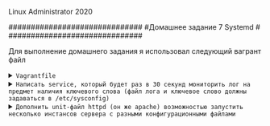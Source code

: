 
Linux Administrator 2020

   ##############################
   #Домашнее задание 7  Systemd #
   ##############################




Для выполнение домашнего задания я использовал следующий вагрант файл

<details>
<summary><code>Vagrantfile</code></summary>

```
# -*- mode: ruby -*-
# vi: set ft=ruby :
home = ENV['HOME']
ENV["LC_ALL"] = "en_US.UTF-8"

Vagrant.configure(2) do |config|
 config.vm.define "vm-1" do |subconfig|
 subconfig.vm.box = "centos/7"
 subconfig.vm.hostname="systemd"
 subconfig.vm.network :private_network, ip: "192.168.50.11"
 subconfig.vm.provider "virtualbox" do |vb|
 vb.memory = "2024"
 vb.cpus = "1"
 end
 end
 config.vm.provision "ansible" do |ansible|
 ansible.compatibility_mode = "2.0"
 ansible.playbook = "playbook.yml"
end

     end

```

</details>

<details>
<summary><code>Написать service, который будет раз в 30 секунд мониторить лог на предмет наличия ключевого слова (файл лога и ключевое слово должны задаваться в /etc/sysconfig)</code></summary>

Я решил взять лог файл  "/var/log/messages" первым делом определим контрольное слово в этом файле, я решил, что это будет слово <code>"OTUS"</code>

С помощью утилиты logger занесем данное слово в лог файл "messages"

```
[root@systemd log]# logger OTUS

```
  
После чего смотрим сам файл на наличие этого слова:

```

[root@systemd log]# cat messages | egrep OTUS
May 28 08:48:26 systemd vagrant: OTUS
[root@systemd log]# 

```

Как видим наше слово "OTUS" присуствует в файле.

Сам файл по условии задачи копируем в /etc/sysconfig


Далее  cоздадим файл в /etc/sysconfig и назовем его "log_otus, в нем определим переменные ключевого слова "OTUS".



```

[root@systemd sysconfig]# cat log_otus 
# New unit Kostyuk_Ruslan

DIR=/etc/sysconfig/messages
LINE=OTUS

```
 
Далее Создаем свой юнит в /etc/systemd/system там же создаем и .timer который по условии задачи должен  мониторить наш лог раз в 30 секунд

и того получилось два файла:

<details>
<summary><code>log_otus.service</code></summary>

```

[Unit]
Description=unit egrep Kostyuk_Ruslan

[Service]
Type=notify
EnvironmentFile=/etc/sysconfig/log_otus
ExecStart=/bin/egrep $LINE $DIR
ExecReload=/bin/kill -HUP $MAINPID
KillMode=process
Restart=on-failure
RestartSec=10s

[Install]
WantedBy=multi-user.target

```

</details>





<details>
<summary><code>log_otus.timer</code></summary>

```

[Unit]
Description=timet log Kostyuk_Ruslan

[Timer]
OnCalendar=*:*:0,30

#OnBootSec=30sec
#OnUnitActiveSec=1d


[Install]
WantedBy=timers.target


```
</details>

<code>systemctl daemon-reload</code>  ==> "systemctl start log_otus.timer" - ошибок не выдал

Далее посмотрел "systemctl status log_otus.service" - увидел что он был запущен, значит таймер успешно запустил наш юнит service


Время раз в 30 секунд отслеживал двумя способами:

<code>1) systemctl list-timers</code>


```

[root@systemd system]# systemctl list-timers
NEXT                         LEFT     LAST                         PASSED       UNIT                         ACTIVATES
Thu 2020-05-28 10:58:30 UTC  11s left Thu 2020-05-28 10:58:10 UTC  8s ago       log_otus.timer               log_otus.service
Fri 2020-05-29 08:59:56 UTC  22h left Thu 2020-05-28 08:59:56 UTC  1h 58min ago systemd-tmpfiles-clean.timer systemd-tmpfiles-clean.service

2 timers listed.

```
тут видно что таймер добавился

<code>2) watch -n1 systemctl status log_otus.service</code>


```

[root@systemd system]# systemctl status log_otus.service
● log_otus.service - unit egrep Kostyuk_Ruslan
   Loaded: loaded (/etc/systemd/system/log_otus.service; disabled; vendor preset: disabled)
   Active: inactive (dead) since Thu 2020-05-28 11:00:40 UTC; 14s ago
  Process: 26482 ExecStart=/bin/egrep $LINE $DIR (code=exited, status=0/SUCCESS)
 Main PID: 26482 (code=exited, status=0/SUCCESS)

May 28 11:00:40 systemd systemd[1]: Started unit egrep Kostyuk_Ruslan.
May 28 11:00:40 systemd egrep[26482]: May 28 08:48:26 systemd vagrant: OTUS
[root@systemd system]# 

```
Тут важно увидеть строки " 14s ago" эта строка счетчик сбрасывается каждые 30 секунд

</details>

<details>
<summary><code>Дополнить unit-файл httpd (он же apache) возможностью запустить несколько инстансов сервера с разными конфигурационными файлами</code></summary>


Первым делом ставлю пакет "httpd" <code>yum install httpd -y</code>

Далее создаю наш unit-шаблон  "httpd@.service" на основе файла оригинального файла "httpd.service" который лежит тут (/usr/lib/systemd/system) 

<code>cp /usr/lib/systemd/system/httpd.service /usr/lib/systemd/system/httpd@.service</code>

Добавляю параметр "%I" в директиву EnvironmentFile


```
[Unit]
Description=The Apache HTTP Server
After=network.target remote-fs.target nss-lookup.target
Documentation=man:httpd(8)
Documentation=man:apachectl(8)

[Service]
Type=notify
EnvironmentFile=/etc/sysconfig/httpd-I%
ExecStart=/usr/sbin/httpd $OPTIONS -DFOREGROUND
ExecReload=/usr/sbin/httpd $OPTIONS -k graceful
ExecStop=/bin/kill -WINCH ${MAINPID}
# We want systemd to give httpd some time to finish gracefully, but still want
# it to kill httpd after TimeoutStopSec if something went wrong during the
# graceful stop. Normally, Systemd sends SIGTERM signal right after the
# ExecStop, which would kill httpd. We are sending useless SIGCONT here to give
# httpd time to finish.
KillSignal=SIGCONT
PrivateTmp=true

[Install]
WantedBy=multi-user.target

```

Далее создаю конфигурационные файлы на каждый instance с параметром OPTIONS


```
[root@systemd sysconfig]# cat httpd-one 
OPTIONS=-f /etc/httpd/conf.d/one.conf
[root@systemd sysconfig]# cat httpd-two 
OPTIONS=-f /etc/httpd/conf.d/two.conf

```


Копирую пример оригинального конфига /etc/httpd/conf/ <code>"httpd.conf"</code>  в директорию /etc/httpd/conf.d  <code>"one.conf" и "two.conf"</code>


```
[root@systemd sysconfig]# cp /etc/httpd/conf/httpd.conf /etc/httpd/conf.d/one.conf

[root@systemd sysconfig]# cp /etc/httpd/conf/httpd.conf /etc/httpd/conf.d/two.conf

```

Далее указываю моменты которые должны отличаться между собой в конф. файлах "one.conf" и "two.conf" поменял им Listen (порт) и добавил (PidFile)



```
[root@systemd sysconfig]# cat /etc/httpd/conf.d/{one.conf,two.conf} | egrep  'Listen|PidFile'
# least PidFile.
PidFile /var/run/httpd-one.pid
# Listen: Allows you to bind Apache to specific IP addresses and/or
# Change this to Listen on specific IP addresses as shown below to 
#Listen 12.34.56.78:80
Listen 8080
# least PidFile.
PidFile /var/run/httpd-two.pid
# Listen: Allows you to bind Apache to specific IP addresses and/or
# Change this to Listen on specific IP addresses as shown below to 
#Listen 12.34.56.78:80
Listen 8090

```
Запускаем наши экземпляры


```

[root@systemd sysconfig]# systemctl start httpd@one && systemctl start httpd@two   - ошибок не выдал

```


Проверяем работу наших экземпляров командой "netstat"

```
[root@systemd sysconfig]# netstat -ntlpa | egrep httpd
tcp6       0      0 :::8080                 :::*                    LISTEN      3176/httpd          
tcp6       0      0 :::8090                 :::*                    LISTEN      3160/httpd  

```

</details>



